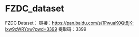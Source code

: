 # FZDC_dataset
FZDC Dataset：
链接：https://pan.baidu.com/s/1PwuaK0Qt8jK-lxw9cWRYxw?pwd=3399   提取码：3399
